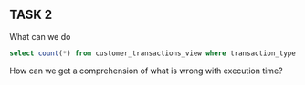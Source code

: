 ## TASK 2
What can we do 
```sql
select count(*) from customer_transactions_view where transaction_type = 'transfer' and transaction_date::date = CURRENT_DATE;
```
How can we get a comprehension of what is wrong with execution time?